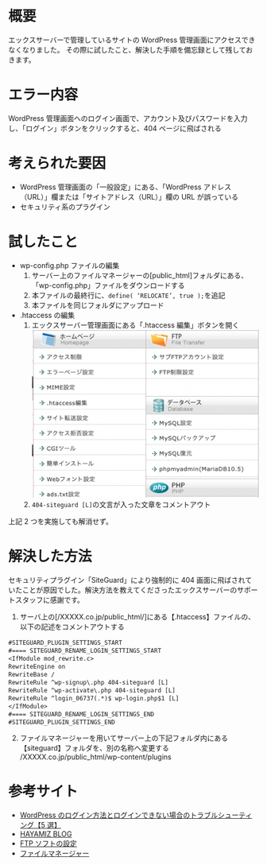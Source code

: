 <!--
title:   【WordPress】WordPress管理画面の404アクセスエラー
tags:    WordPress,404
id:      3648b5a0678ce57af011
private: false
-->

# 概要

エックスサーバーで管理しているサイトの WordPress 管理画面にアクセスできなくなりました。
その際に試したこと、解決した手順を備忘録として残しておきます。

# エラー内容

WordPress 管理画面へのログイン画面で、アカウント及びパスワードを入力し、「ログイン」ボタンをクリックすると、404 ページに飛ばされる

# 考えられた要因

- WordPress 管理画面の「一般設定」にある、「WordPress アドレス（URL）」欄または「サイトアドレス（URL）」欄の URL が誤っている
- セキュリティ系のプラグイン

# 試したこと

- wp-config.php ファイルの編集<br>
  1. サーバー上のファイルマネージャーの[public_html]フォルダにある、「wp-config.php」ファイルをダウンロードする
  2. 本ファイルの最終行に、`define( ‘RELOCATE’, true );`を追記
  3. 本ファイルを同じフォルダにアップロード
- .htaccess の編集<br>
  1. エックスサーバー管理画面にある「.htaccess 編集」ボタンを開く
     ![エックスサーバー管理画面](./image/20220319_xserver_control.png "エックスサーバー管理画面")
  2. `404-siteguard [L]`の文言が入った文章をコメントアウト<br>

上記 2 つを実施しても解消せず。

# 解決した方法

セキュリティプラグイン「SiteGuard」により強制的に 404 画面に飛ばされていたことが原因でした。解決方法を教えてくださったエックスサーバーのサポートスタッフに感謝です。

1. サーバ上の[/XXXXX.co.jp/public_html/]にある【.htaccess】ファイルの、以下の記述をコメントアウトする

```sh:.htaccess
#SITEGUARD_PLUGIN_SETTINGS_START
#==== SITEGUARD_RENAME_LOGIN_SETTINGS_START
<IfModule mod_rewrite.c>
RewriteEngine on
RewriteBase /
RewriteRule ^wp-signup\.php 404-siteguard [L]
RewriteRule ^wp-activate\.php 404-siteguard [L]
RewriteRule ^login_06737(.*)$ wp-login.php$1 [L]
</IfModule>
#==== SITEGUARD_RENAME_LOGIN_SETTINGS_END
#SITEGUARD_PLUGIN_SETTINGS_END
```

2. ファイルマネージャーを用いてサーバー上の下記フォルダ内にある　【siteguard】フォルダを、別の名称へ変更する<br>
   /XXXXX.co.jp/public_html/wp-content/plugins

# 参考サイト

- [WordPress のログイン方法とログインできない場合のトラブルシューティング【5 選】](https://web-kanji.com/posts/wordpress-how-to-login)
- [HAYAMIZ BLOG](https://hayamizbg.net/management-portal-wordpress-404/)
- [FTP ソフトの設定](https://www.xserver.ne.jp/manual/man_ftp_setting.php)
- [ファイルマネージャー](https://www.xserver.ne.jp/manual/man_tool_file.php)
